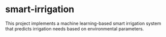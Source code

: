 # smart-irrigation
This project implements a machine learning-based smart irrigation system that predicts irrigation needs based on environmental parameters.
